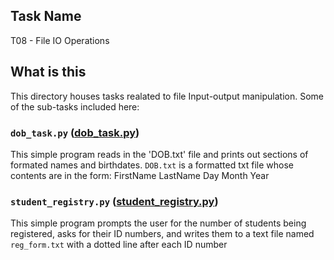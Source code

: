## Task Name
T08 - File IO Operations

## What is this
This directory houses tasks realated to file Input-output manipulation.
Some of the sub-tasks included here:

### `dob_task.py` \([dob_task.py](dob_task.py)\)
This simple program reads in the 'DOB.txt' file and prints out sections of formated names and birthdates.
`DOB.txt` is a formatted txt file whose contents are in the form:
FirstName LastName Day Month Year

### `student_registry.py` \([student_registry.py](student_registry.py)\)
This simple program prompts the user for the number of students being registered, asks for their ID numbers, and writes
them to a text file named `reg_form.txt` with a dotted line after each ID number
